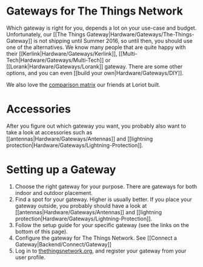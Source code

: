 # Gateways for The Things Network

Which gateway is right for you, depends a lot on your use-case and budget. Unfortunately, our [[The Things Gateway|Hardware/Gateways/The-Things-Gateway]] is not shipping until Summer 2016, so until then, you should use one of the alternatives. We know many people that are quite happy with their [[Kerlink|Hardware/Gateways/Kerlink]], [[Multi-Tech|Hardware/Gateways/Multi-Tech]] or [[Lorank|Hardware/Gateways/Lorank]] gateway. There are some other options, and you can even [[build your own|Hardware/Gateways/DIY]].

We also love the [comparison matrix](https://www.loriot.io/lora-gateways.html) our friends at Loriot built.

# Accessories

After you figure out which gateway you want, you probably also want to take a look at accessories such as [[antennas|Hardware/Gateways/Antennas]] and
[[lightning protection|Hardware/Gateways/Lightning-Protection]].

# Setting up a Gateway

1. Choose the right gateway for your purpose. There are gateways for both indoor and outdoor placement.
2. Find a spot for your gateway. Higher is usually better. If you place your gateway outside, you probably should have a look at [[antennas|Hardware/Gateways/Antennas]] and
[[lightning protection|Hardware/Gateways/Lightning-Protection]].
3. Follow the setup guide for your specific gateway (see the links on the bottom of this page).
4. Configure the gateway for The Things Network. See [[Connect a Gateway|Backend/Connect/Gateway]]
5. Log in to [thethingsnetwork.org](http://thethingsnetwork.org/), and register your gateway from your user profile.
